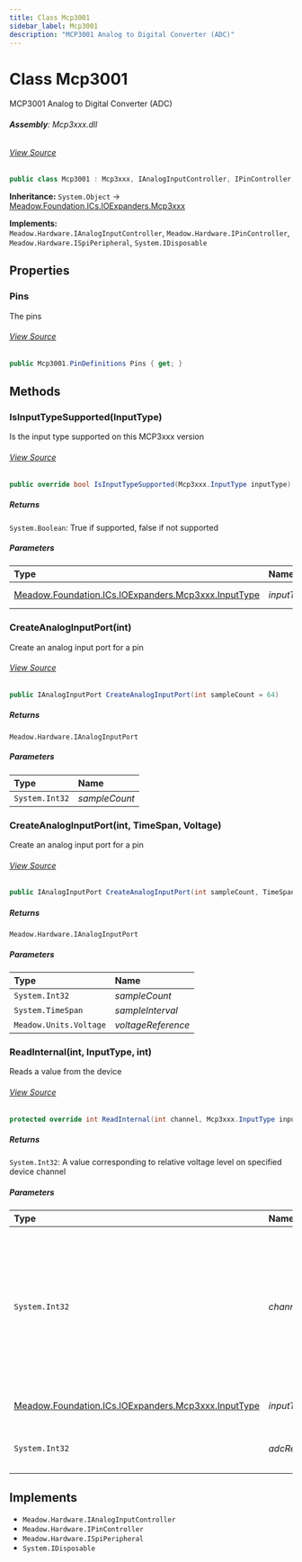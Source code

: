 ```yaml
---
title: Class Mcp3001
sidebar_label: Mcp3001
description: "MCP3001 Analog to Digital Converter (ADC)"
---
```

# Class Mcp3001
MCP3001 Analog to Digital Converter (ADC)

###### **Assembly**: Mcp3xxx.dll
###### [View Source](https://github.com/WildernessLabs/Meadow.Foundation.git/blob/develop/Source/Meadow.Foundation.Peripherals/ICs.ADCs.Mcp3xxx/Driver/Drivers/Mcp3001.cs#L11)
```csharp title="Declaration"
public class Mcp3001 : Mcp3xxx, IAnalogInputController, IPinController, ISpiPeripheral, IDisposable
```
**Inheritance:** `System.Object` -> [Meadow.Foundation.ICs.IOExpanders.Mcp3xxx](../Meadow.Foundation.ICs.IOExpanders/Mcp3xxx)

**Implements:**  
`Meadow.Hardware.IAnalogInputController`, `Meadow.Hardware.IPinController`, `Meadow.Hardware.ISpiPeripheral`, `System.IDisposable`

## Properties
### Pins
The pins
###### [View Source](https://github.com/WildernessLabs/Meadow.Foundation.git/blob/develop/Source/Meadow.Foundation.Peripherals/ICs.ADCs.Mcp3xxx/Driver/Drivers/Mcp3001.cs#L16)
```csharp title="Declaration"
public Mcp3001.PinDefinitions Pins { get; }
```
## Methods
### IsInputTypeSupported(InputType)
Is the input type supported on this MCP3xxx version
###### [View Source](https://github.com/WildernessLabs/Meadow.Foundation.git/blob/develop/Source/Meadow.Foundation.Peripherals/ICs.ADCs.Mcp3xxx/Driver/Drivers/Mcp3001.cs#L41)
```csharp title="Declaration"
public override bool IsInputTypeSupported(Mcp3xxx.InputType inputType)
```

##### Returns

`System.Boolean`: True if supported, false if not supported
##### Parameters

| Type | Name | Description |
|:--- |:--- |:--- |
| [Meadow.Foundation.ICs.IOExpanders.Mcp3xxx.InputType](../Meadow.Foundation.ICs.IOExpanders/Mcp3xxx.InputType) | *inputType* | The input type |

### CreateAnalogInputPort(int)
Create an analog input port for a pin
###### [View Source](https://github.com/WildernessLabs/Meadow.Foundation.git/blob/develop/Source/Meadow.Foundation.Peripherals/ICs.ADCs.Mcp3xxx/Driver/Drivers/Mcp3001.cs#L52)
```csharp title="Declaration"
public IAnalogInputPort CreateAnalogInputPort(int sampleCount = 64)
```

##### Returns

`Meadow.Hardware.IAnalogInputPort`

##### Parameters

| Type | Name |
|:--- |:--- |
| `System.Int32` | *sampleCount* |

### CreateAnalogInputPort(int, TimeSpan, Voltage)
Create an analog input port for a pin
###### [View Source](https://github.com/WildernessLabs/Meadow.Foundation.git/blob/develop/Source/Meadow.Foundation.Peripherals/ICs.ADCs.Mcp3xxx/Driver/Drivers/Mcp3001.cs#L60)
```csharp title="Declaration"
public IAnalogInputPort CreateAnalogInputPort(int sampleCount, TimeSpan sampleInterval, Voltage voltageReference)
```

##### Returns

`Meadow.Hardware.IAnalogInputPort`

##### Parameters

| Type | Name |
|:--- |:--- |
| `System.Int32` | *sampleCount* |
| `System.TimeSpan` | *sampleInterval* |
| `Meadow.Units.Voltage` | *voltageReference* |

### ReadInternal(int, InputType, int)
Reads a value from the device
###### [View Source](https://github.com/WildernessLabs/Meadow.Foundation.git/blob/develop/Source/Meadow.Foundation.Peripherals/ICs.ADCs.Mcp3xxx/Driver/Drivers/Mcp3001.cs#L74)
```csharp title="Declaration"
protected override int ReadInternal(int channel, Mcp3xxx.InputType inputType, int adcResolutionBits)
```

##### Returns

`System.Int32`: A value corresponding to relative voltage level on specified device channel
##### Parameters

| Type | Name | Description |
|:--- |:--- |:--- |
| `System.Int32` | *channel* | Channel to read - for differential inputs this represents a channel pair (valid values: 0 - channelcount - 1 or 0 - channelcount / 2 - 1  with differential inputs) |
| [Meadow.Foundation.ICs.IOExpanders.Mcp3xxx.InputType](../Meadow.Foundation.ICs.IOExpanders/Mcp3xxx.InputType) | *inputType* | The type of input channel to read |
| `System.Int32` | *adcResolutionBits* | The number of bits in the returned value |


## Implements

* `Meadow.Hardware.IAnalogInputController`
* `Meadow.Hardware.IPinController`
* `Meadow.Hardware.ISpiPeripheral`
* `System.IDisposable`
